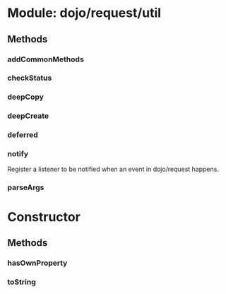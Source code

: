 # Module: dojo/request/util

## Methods

### addCommonMethods


### checkStatus


### deepCopy


### deepCreate


### deferred


### notify
Register a listener to be notified when an event
in dojo/request happens.

### parseArgs


# Constructor

## Methods

### hasOwnProperty


### toString


